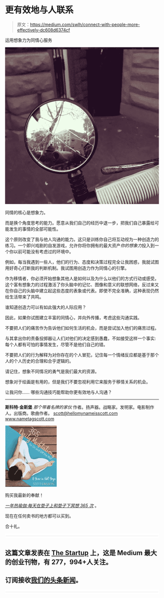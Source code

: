 # 更有效地与人联系

> 原文：<https://medium.com/swlh/connect-with-people-more-effectively-dc608d6374cf>

运用想象力为同情心服务

![](img/2808f4dd1b672727382f9b6cca7612e9.png)

同情的核心是想象力。

而是换个角度思考的能力。愿意从我们自己的经历中退一步，把我们自己暴露给可能发生的事情的全部可能性。

这个原则改变了我与他人沟通的能力。这只是训练你自己将互动视为一种创造力的练习。一个即兴戏剧的自发游戏，允许你将你拥有的最大资产*你的想象力*投入到一个你以前可能没有考虑过的环境中。

例如，每当我遇到一些人，他们的行为、态度和决策过程完全让我困惑，我就试图用好奇心打断我的判断机制。我试图用创造力作为同情心的引擎。

作为移情者，你必须开始想象其他人是如何以及为什么以他们的方式行动或感受。这个富有想象力的过程激活了你头脑中的记忆、图像和意义的联想网络，反过来又在你自己的头脑中建立起这些态度的表象或代表。即使不完全准确，这种表现仍然给生活带来了共鸣。

谁知道创造力可以有如此强大的人际应用？

因此，如果你试图建立丰富的同情心，并向外传播，考虑这些沟通实践。

不要把人们的痛苦作为告诉他们如何生活的机会，而是尝试加入他们的痛苦过程。

与其拿出你的责备投掷器让人们对他们的决定感到愚蠢，不如接受这样一个事实:每个人都有可怕的事情发生，尽管不是他们自己的错。

不要把人们的行为解释为对你存在的个人冒犯，记住每一个情绪反应都是基于那个人的个人历史的合理和合乎逻辑的。

请记住，想象不同情况的勇气是我们最大的资源。

想象对于绘画是有用的，但是我们不要忽视利用它来服务于移情关系的机会。

让我问你……
哪些沟通技巧能帮助你更有效地与人沟通？

* * * *

**斯科特·金斯堡** *那个带着名牌的家伙* 作者。扬声器。战略家。发明家。电影制作人。出版商。歌曲作者。
scott@hellomynameisscott.com
www.nametagscott.com

![](img/b2360c5c70138c301950072d92def0d6.png)

购买我最新的奉献！

[*一年热瑜伽:每天在垫子上和垫子下冥想 365 次*](http://store.doverpublications.com/0486816931.html) 。

现在在任何卖书的地方都可以买到。

合十礼。

![](img/731acf26f5d44fdc58d99a6388fe935d.png)

## 这篇文章发表在 [The Startup](https://medium.com/swlh) 上，这是 Medium 最大的创业刊物，有 277，994+人关注。

## 订阅接收[我们的头条新闻](http://growthsupply.com/the-startup-newsletter/)。

![](img/731acf26f5d44fdc58d99a6388fe935d.png)